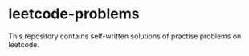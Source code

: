 # leetcode-problems
This repository contains self-written solutions of practise problems on leetcode.
